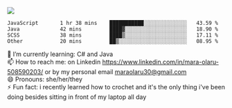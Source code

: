 

 <img align="center" src="https://github-readme-stats.vercel.app/api?username=MaraxD&theme=github_dark&show_icons=true&count_private=true"/>
 <br/>

<!--START_SECTION:waka-->

```text
JavaScript       1 hr 38 mins    ███████████░░░░░░░░░░░░░░   43.59 %
Java             42 mins         ████▓░░░░░░░░░░░░░░░░░░░░   18.90 %
SCSS             38 mins         ████▒░░░░░░░░░░░░░░░░░░░░   17.11 %
Other            20 mins         ██▒░░░░░░░░░░░░░░░░░░░░░░   08.95 %
```

<!--END_SECTION:waka-->
<!--[![willianrod's wakatime stats](https://github-readme-stats.vercel.app/api/wakatime?username=MaraxD)](https://github.com/anuraghazra/github-readme-stats)-->

🌱 I’m currently learning: C# and Java <br/>
📫 How to reach me: on Linkedin https://www.linkedin.com/in/mara-olaru-508590203/ or by my personal email maraolaru30@gmail.com <br/>
😄 Pronouns: she/her/they <br/>
⚡ Fun fact: i recently learned how to crochet and it's the only thing i've been doing besides sitting in front of my laptop all day <br/>
 
